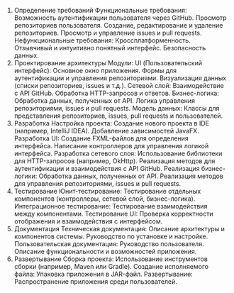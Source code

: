 1. Определение требований
Функциональные требования:
Возможность аутентификации пользователя через GitHub.
Просмотр репозиториев пользователя.
Создание, редактирование и удаление репозиториев.
Просмотр и управление issues и pull requests.
Нефункциональные требования:
Кроссплатформенность.
Отзывчивый и интуитивно понятный интерфейс.
Безопасность данных.
2. Проектирование архитектуры
Модули:
UI (Пользовательский интерфейс):
Основное окно приложения.
Формы для аутентификации и управления репозиториями.
Визуализация данных (списки репозиториев, issues и т.д.).
Сетевой слой:
Взаимодействие с API GitHub.
Обработка HTTP-запросов и ответов.
Бизнес-логика:
Обработка данных, полученных от API.
Логика управления репозиториями, issues и pull requests.
Модель данных:
Классы для представления репозиториев, issues, pull requests и пользователей.
3. Разработка
Настройка проекта:
Создание нового проекта в IDE (например, IntelliJ IDEA).
Добавление зависимостей JavaFX.
Разработка UI:
Создание FXML-файлов для определения интерфейса.
Написание контроллеров для управления логикой интерфейса.
Разработка сетевого слоя:
Использование библиотеки для HTTP-запросов (например, OkHttp).
Реализация методов для аутентификации и взаимодействия с API GitHub.
Реализация бизнес-логики:
Обработка данных, полученных от API.
Реализация методов для управления репозиториями, issues и pull requests.
4. Тестирование
Юнит-тестирование:
Тестирование отдельных компонентов (контроллеры, сетевой слой, бизнес-логика).
Интеграционное тестирование:
Тестирование взаимодействия между компонентами.
Тестирование UI:
Проверка корректности отображения и взаимодействия с интерфейсом.
5. Документация
Техническая документация:
Описание архитектуры и компонентов системы.
Руководство по установке и настройке.
Пользовательская документация:
Руководство пользователя.
Описание функциональности и возможностей приложения.
6. Развертывание
Сборка проекта:
Использование инструментов сборки (например, Maven или Gradle).
Создание исполняемого файла:
Упаковка приложения в JAR-файл.
Развертывание:
Распространение приложения среди пользователей.
